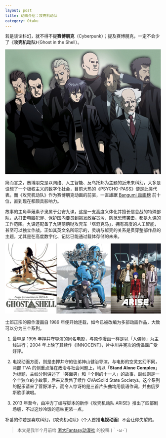 ```yaml
---
layout: post
title: 动画介绍：攻壳机动队
category: Otaku
---
```


若是谈论科幻，就不得不提**赛博朋克**（Cyberpunk）；提及赛博朋克，一定不会少了《**攻壳机动队**》（Ghost in the Shell）。

![](/images/ghost-in-the-shell-00.jpg)

<!--more-->

简而言之，赛博朋克是以网络、人工智能、反乌托邦为主题的近未来科幻，大多是设想了一个极权主义的数字化社会，目前大热的《PSYCHO-PASS》便是此类代表。而《攻壳机动队》作为赛博朋克动画的前驱，一直雄踞 [Bangumi 动画榜](http://bangumi.tv/anime/browser?sort=rank) 前十位，直到现在都颇具影响力。

故事的主角草薙素子隶属于公安九课，这是一支高度义体化并擅长信息战的特殊部队，从打击电脑犯罪、保护国内要员到揭发政客贪污、防范恐怖袭击，都是九课的工作范围。九课还配备了九辆萌萌哒攻壳车「塔奇克马」，拥有高度的人工智能，甚至可以独立作战。正如其英文名所昭示的，灵魂与躯壳的关系是贯穿整部作品的主题，尤其是在高度数字化、记忆已能通过载体存储的未来。

![](/images/ghost-in-the-shell-01.jpg)

士郎正宗的原作漫画自 1989 年便开始连载，如今已被改编为多部动画作品，大致可以分为三个系列。

1. 最早是 1995 年押井守导演的同名电影，与原作漫画一样是以「人偶师」为主线进行；2004 年上映了其续作《INNOCENT》，片中川井宪次的傀儡谣广受好评。

2. 电视动画方面，则是由押井守的徒弟神山健治导演，与电影的空灵玄幻不同，两部 TVA 的侧重点落在政治与社会问题上，均以「**Stand Alone Complex**」为标题，主线分别讲述了「笑面男」和「个别的十一人」的故事，副线则是一个个独立的小故事，后来又发售了续作 OVA《Solid State Society》。这个系列的配乐请来了菅野洋子，而令人惊讶的是三首片头曲均用俄语作词，并由俄罗斯歌手演唱。

3. 2013 年至今，由冲方丁编写脚本的新作《攻壳机动队 ARISE》推出了四部剧场版，不过这炒冷饭的意味更浓一点。

补番的你若是喜欢科幻，《攻壳机动队》（个人首推**电视动画**）不会让你失望的。

> 本文是我半个月前给 [浙大Fantasy动漫社](http://mp.weixin.qq.com/s?__biz=MzA3ODc0NzczMQ==&mid=201725590&idx=1&sn=cb8d10d8b16617d408c6f5b9ed0049b3#rd) 的投稿 (｀･ω･´)
